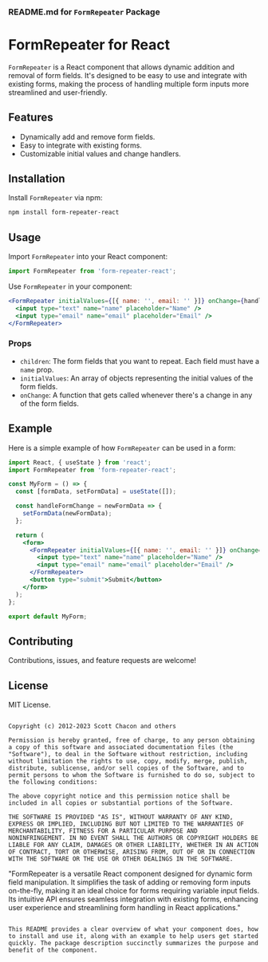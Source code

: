 ### README.md for `FormRepeater` Package


# FormRepeater for React

`FormRepeater` is a React component that allows dynamic addition and removal of form fields. It's designed to be easy to use and integrate with existing forms, making the process of handling multiple form inputs more streamlined and user-friendly.

## Features

- Dynamically add and remove form fields.
- Easy to integrate with existing forms.
- Customizable initial values and change handlers.

## Installation

Install `FormRepeater` via npm:

```bash
npm install form-repeater-react
```

## Usage

Import `FormRepeater` into your React component:

```javascript
import FormRepeater from 'form-repeater-react';
```

Use `FormRepeater` in your component:

```jsx
<FormRepeater initialValues={[{ name: '', email: '' }]} onChange={handleFormChange}>
  <input type="text" name="name" placeholder="Name" />
  <input type="email" name="email" placeholder="Email" />
</FormRepeater>
```

### Props

- `children`: The form fields that you want to repeat. Each field must have a `name` prop.
- `initialValues`: An array of objects representing the initial values of the form fields.
- `onChange`: A function that gets called whenever there's a change in any of the form fields.

## Example

Here is a simple example of how `FormRepeater` can be used in a form:

```jsx
import React, { useState } from 'react';
import FormRepeater from 'form-repeater-react';

const MyForm = () => {
  const [formData, setFormData] = useState([]);

  const handleFormChange = newFormData => {
    setFormData(newFormData);
  };

  return (
    <form>
      <FormRepeater initialValues={[{ name: '', email: '' }]} onChange={handleFormChange}>
        <input type="text" name="name" placeholder="Name" />
        <input type="email" name="email" placeholder="Email" />
      </FormRepeater>
      <button type="submit">Submit</button>
    </form>
  );
};

export default MyForm;
```

## Contributing

Contributions, issues, and feature requests are welcome!

## License

MIT License.
```

Copyright (c) 2012-2023 Scott Chacon and others

Permission is hereby granted, free of charge, to any person obtaining
a copy of this software and associated documentation files (the
"Software"), to deal in the Software without restriction, including
without limitation the rights to use, copy, modify, merge, publish,
distribute, sublicense, and/or sell copies of the Software, and to
permit persons to whom the Software is furnished to do so, subject to
the following conditions:

The above copyright notice and this permission notice shall be
included in all copies or substantial portions of the Software.

THE SOFTWARE IS PROVIDED "AS IS", WITHOUT WARRANTY OF ANY KIND,
EXPRESS OR IMPLIED, INCLUDING BUT NOT LIMITED TO THE WARRANTIES OF
MERCHANTABILITY, FITNESS FOR A PARTICULAR PURPOSE AND
NONINFRINGEMENT. IN NO EVENT SHALL THE AUTHORS OR COPYRIGHT HOLDERS BE
LIABLE FOR ANY CLAIM, DAMAGES OR OTHER LIABILITY, WHETHER IN AN ACTION
OF CONTRACT, TORT OR OTHERWISE, ARISING FROM, OUT OF OR IN CONNECTION
WITH THE SOFTWARE OR THE USE OR OTHER DEALINGS IN THE SOFTWARE.

```
"FormRepeater is a versatile React component designed for dynamic form field manipulation. It simplifies the task of adding or removing form inputs on-the-fly, making it an ideal choice for forms requiring variable input fields. Its intuitive API ensures seamless integration with existing forms, enhancing user experience and streamlining form handling in React applications."
```

This README provides a clear overview of what your component does, how to install and use it, along with an example to help users get started quickly. The package description succinctly summarizes the purpose and benefit of the component.